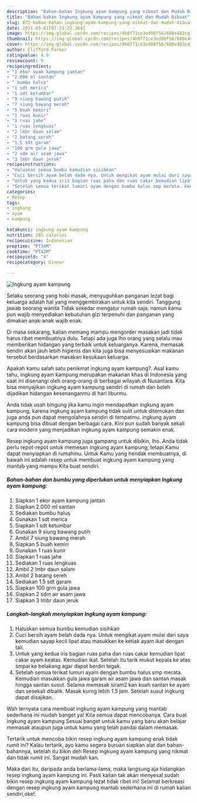 ```yaml
---
description: "Bahan-bahan Ingkung ayam kampung yang nikmat dan Mudah Dibuat"
title: "Bahan-bahan Ingkung ayam kampung yang nikmat dan Mudah Dibuat"
slug: 872-bahan-bahan-ingkung-ayam-kampung-yang-nikmat-dan-mudah-dibuat
date: 2021-05-01T07:23:22.364Z
image: https://img-global.cpcdn.com/recipes/4b0f71ce3ed08f56/680x482cq70/ingkung-ayam-kampung-foto-resep-utama.jpg
thumbnail: https://img-global.cpcdn.com/recipes/4b0f71ce3ed08f56/680x482cq70/ingkung-ayam-kampung-foto-resep-utama.jpg
cover: https://img-global.cpcdn.com/recipes/4b0f71ce3ed08f56/680x482cq70/ingkung-ayam-kampung-foto-resep-utama.jpg
author: Clifford Parker
ratingvalue: 4.9
reviewcount: 9
recipeingredient:
- "1 ekor ayam kampung jantan"
- "2.000 ml santan"
- " bumbu halus"
- "1 sdt merica"
- "1 sdt ketumbar"
- "9 siung bawang putih"
- "7 siung bawang merah"
- "5 buah kemiri"
- "1 ruas kunir"
- "1 ruas jahe"
- "1 ruas lengkuas"
- "2 lmbr daun salam"
- "2 batang sereh"
- "1.5 sdt garam"
- "100 grm gula jawa"
- "2 sdm air asam jawa"
- "3 lmbr daun jeruk"
recipeinstructions:
- "Haluskan semua bumbu kemudian sisihkan"
- "Cuci bersih ayam belah dada nya. Untuk mengikat ayam mulai dari saya kemudian sayap kecil lipat atau masukkan ke ketiak ayam ikat dengan tali."
- "Untuk yang kedua iris bagian ruas paha dan ruas cakar kemudian lipat cakar ayam keatas. Kemudian ikat. Setelah itu tarik mukut kepala ke atas smpai ke belakang agar dapat berdiri tegak."
- "Setelah semua terikat lumuri ayam dengan bumbu halus smp merata. Kemudian masukkan gula jawa garam air asam jawa dan santan masak hingga santan susut. Selama memasak siram2 kan kuah santan ke ayam dan sesekali dibalik. Masak kurng lebih 1.5 jam. Setelah susut ingkung dapat disajikan.."
categories:
- Resep
tags:
- ingkung
- ayam
- kampung

katakunci: ingkung ayam kampung 
nutrition: 285 calories
recipecuisine: Indonesian
preptime: "PT34M"
cooktime: "PT42M"
recipeyield: "4"
recipecategory: Dinner

---
```



![Ingkung ayam kampung](https://img-global.cpcdn.com/recipes/4b0f71ce3ed08f56/680x482cq70/ingkung-ayam-kampung-foto-resep-utama.jpg)

Selaku seorang yang hobi masak, menyuguhkan panganan lezat bagi keluarga adalah hal yang menggembirakan untuk kita sendiri. Tanggung jawab seorang  wanita Tidak sekedar mengatur rumah saja, namun kamu pun wajib menyediakan kebutuhan gizi terpenuhi dan panganan yang dimakan anak-anak wajib enak.

Di masa  sekarang, kalian memang mampu mengorder masakan jadi tidak harus ribet membuatnya dulu. Tetapi ada juga lho orang yang selalu mau memberikan hidangan yang terbaik untuk keluarganya. Karena, memasak sendiri akan jauh lebih higienis dan kita juga bisa menyesuaikan makanan tersebut berdasarkan masakan kesukaan keluarga. 



Apakah kamu salah satu penikmat ingkung ayam kampung?. Asal kamu tahu, ingkung ayam kampung merupakan makanan khas di Indonesia yang saat ini disenangi oleh orang-orang di berbagai wilayah di Nusantara. Kita bisa menyajikan ingkung ayam kampung sendiri di rumah dan boleh dijadikan hidangan kesenanganmu di hari liburmu.

Anda tidak usah bingung jika kamu ingin mendapatkan ingkung ayam kampung, karena ingkung ayam kampung tidak sulit untuk ditemukan dan juga anda pun dapat mengolahnya sendiri di tempatmu. ingkung ayam kampung bisa dibuat dengan berbagai cara. Kini pun sudah banyak sekali cara modern yang menjadikan ingkung ayam kampung semakin enak.

Resep ingkung ayam kampung juga gampang untuk dibikin, lho. Anda tidak perlu repot-repot untuk memesan ingkung ayam kampung, tetapi Kamu dapat menyiapkan di rumahmu. Untuk Kamu yang hendak membuatnya, di bawah ini adalah resep untuk membuat ingkung ayam kampung yang mantab yang mampu Kita buat sendiri.

<!--inarticleads1-->

##### Bahan-bahan dan bumbu yang diperlukan untuk menyiapkan Ingkung ayam kampung:

1. Siapkan 1 ekor ayam kampung jantan
1. Siapkan 2.000 ml santan
1. Sediakan  bumbu halus
1. Gunakan 1 sdt merica
1. Siapkan 1 sdt ketumbar
1. Gunakan 9 siung bawang putih
1. Ambil 7 siung bawang merah
1. Siapkan 5 buah kemiri
1. Gunakan 1 ruas kunir
1. Siapkan 1 ruas jahe
1. Sediakan 1 ruas lengkuas
1. Ambil 2 lmbr daun salam
1. Ambil 2 batang sereh
1. Sediakan 1.5 sdt garam
1. Siapkan 100 grm gula jawa
1. Siapkan 2 sdm air asam jawa
1. Siapkan 3 lmbr daun jeruk




<!--inarticleads2-->

##### Langkah-langkah menyiapkan Ingkung ayam kampung:

1. Haluskan semua bumbu kemudian sisihkan
1. Cuci bersih ayam belah dada nya. Untuk mengikat ayam mulai dari saya kemudian sayap kecil lipat atau masukkan ke ketiak ayam ikat dengan tali.
1. Untuk yang kedua iris bagian ruas paha dan ruas cakar kemudian lipat cakar ayam keatas. Kemudian ikat. Setelah itu tarik mukut kepala ke atas smpai ke belakang agar dapat berdiri tegak.
1. Setelah semua terikat lumuri ayam dengan bumbu halus smp merata. Kemudian masukkan gula jawa garam air asam jawa dan santan masak hingga santan susut. Selama memasak siram2 kan kuah santan ke ayam dan sesekali dibalik. Masak kurng lebih 1.5 jam. Setelah susut ingkung dapat disajikan..




Wah ternyata cara membuat ingkung ayam kampung yang mantab sederhana ini mudah banget ya! Kita semua dapat mencobanya. Cara buat ingkung ayam kampung Sesuai banget untuk kamu yang baru akan belajar memasak ataupun juga untuk kamu yang telah pandai dalam memasak.

Tertarik untuk mencoba bikin resep ingkung ayam kampung enak tidak rumit ini? Kalau tertarik, ayo kamu segera buruan siapkan alat dan bahan-bahannya, setelah itu bikin deh Resep ingkung ayam kampung yang nikmat dan tidak rumit ini. Sangat mudah kan. 

Maka dari itu, daripada anda berlama-lama, maka langsung aja hidangkan resep ingkung ayam kampung ini. Pasti kalian tak akan menyesal sudah bikin resep ingkung ayam kampung lezat tidak ribet ini! Selamat berkreasi dengan resep ingkung ayam kampung mantab sederhana ini di rumah kalian sendiri,oke!.

